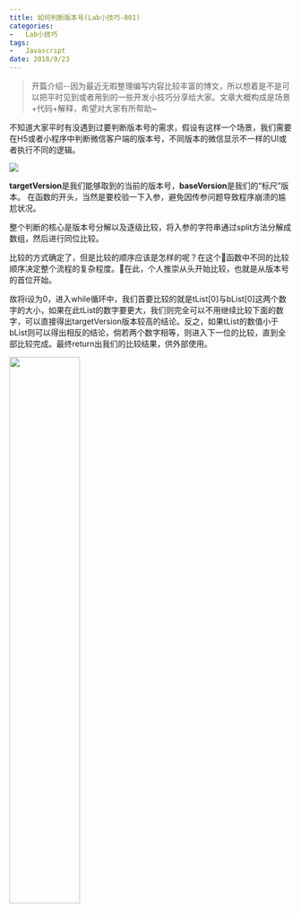 ```yaml
---
title: 如何判断版本号(Lab小技巧-001)
categories:
-   Lab小技巧
tags:
-   Javascript
date: 2018/9/23
---
```


>   开篇介绍--因为最近无暇整理编写内容比较丰富的博文，所以想着是不是可以把平时见到或者用到的一些开发小技巧分享给大家。文章大概构成是场景+代码+解释，希望对大家有所帮助~

不知道大家平时有没遇到过要判断版本号的需求，假设有这样一个场景，我们需要在H5或者小程序中判断微信客户端的版本号，不同版本的微信显示不一样的UI或者执行不同的逻辑。

<img src="https://blog-1252307419.cos.ap-beijing.myqcloud.com/cool/cool--001.png" />

**targetVersion**是我们能够取到的当前的版本号，**baseVersion**是我们的“标尺”版本。 在函数的开头，当然是要校验一下入参，避免因传参问题导致程序崩溃的尴尬状况。

整个判断的核心是版本号分解以及逐级比较，将入参的字符串通过split方法分解成数组，然后进行同位比较。

比较的方式确定了，但是比较的顺序应该是怎样的呢？在这个函数中不同的比较顺序决定整个流程的复杂程度。在此，个人推崇从头开始比较，也就是从版本号的首位开始。

故将i设为0，进入while循环中，我们首要比较的就是tList[0]与bList[0]这两个数字的大小，如果在此tList的数字要更大，我们则完全可以不用继续比较下面的数字，可以直接得出targetVersion版本较高的结论。反之，如果tList的数值小于bList则可以得出相反的结论，倘若两个数字相等，则进入下一位的比较，直到全部比较完成。最终return出我们的比较结果，供外部使用。

<img src="https://blog-1252307419.cos.ap-beijing.myqcloud.com/end.png" width=50% />